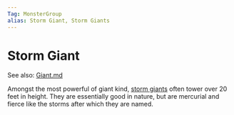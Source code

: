 ```yaml
---
Tag: MonsterGroup
alias: Storm Giant, Storm Giants
---
```

# Storm Giant
See also: [Giant.md](Giant)

Amongst the most powerful of giant kind, [storm giants](https://pathfinderwiki.com/wiki/Storm_giant) often tower over 20 feet in height. They are essentially good in nature, but are mercurial and fierce like the storms after which they are named.
